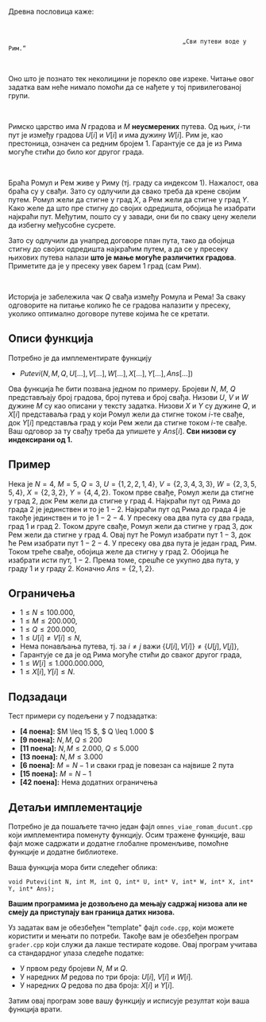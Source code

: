﻿Древна пословица каже:

<br>

                                                     „Сви путеви воде у Рим.“

<br>

Оно што је познато тек неколицини је порекло ове изреке. Читање овог задатка вам неће нимало помоћи да се нађете у тој привилегованој групи. 

<br>

Римско царство има $N$ градова и $M$ **неусмерених** путева. Од њих, $i$-ти пут је између градова $U[i]$ и $V[i]$ и има дужину $W[i]$. Рим је, као престоница, означен са редним бројем $1$. Гарантује се да је из Рима могуће стићи до било ког другог града. 

<br>

Браћа Ромул и Рем живе у Риму (тј. граду са индексом $1$). Нажалост, ова браћа су у свађи. Зато су одлучили да свако треба да крене својим путем. Ромул жели да стигне у град $X$, а Рем жели да стигне у град $Y$. Како желе да што пре стигну до својих одредишта, обојица ће изабрати најкраћи пут. Међутим, пошто су у завади, они би по сваку цену желели да избегну међусобне сусрете. 

Зато су одлучили да унапред договоре план пута, тако да обојица стигну до својих одредишта најкраћим путем, а да се у пресеку њихових путева налази **што је мање могуће различитих градова**. Приметите да је у пресеку увек барем $1$ град (сам Рим).

<br>

Историја је забележила чак $Q$ свађа између Ромула и Рема! За сваку одговорите на питање колико ће се градова налазити у пресеку, уколико оптимално договоре путеве којима ће се кретати.

## Описи функција

Потребно је да имплементирате функцију

-   $Putevi(N, M, Q, U[\ldots], V[\ldots], W[\ldots], X[\ldots], Y[\ldots], Ans[\ldots])$

Ова функција ће бити позвана једном по примеру. Бројеви $N$, $M$, $Q$ представљају број градова, број путева и број свађа. Низови $U$, $V$ и $W$ дужине $M$ су као описани у тексту задатка. Низови $X$ и $Y$ су дужине $Q$, и $X[i]$ представаља град у који Ромул жели да стигне током $i$-те свађе, док $Y[i]$ представља град у који Рем жели да стигне током $i$-те свађе. Ваш одговор за ту свађу треба да упишете у $Ans[i]$.
   **Сви низови су индексирани од 1.**

## Пример

Нека је $N=4$, $М=5$, $Q=3$,  $U=\{1,2,2,1,4\}$, $V=\{2, 3, 4, 3, 3\}$, $W=\{2, 3, 5, 5, 4\}$, $X = \{2,3,2\}$, $Y=\{4,4,2\}$. Током прве свађе, Ромул жели да стигне у град $2$, док Рем жели да стигне у град $4$. Најкраћи пут од Рима до града $2$ је јединствен и то је $1 - 2$. Најкраћи пут од Рима до града $4$ је такође јединствен и то је $1 - 2 - 4$. У пресеку ова два пута су два града, град $1$ и град $2$. Током друге свађе, Ромул жели да стигне у град $3$, док Рем жели да стигне у град $4$. Овај пут ће Ромул изабрати пут $1 - 3$, док ће Рем изабрати пут $1 - 2 - 4$. У пресеку ова два пута је један град, Рим. Током треће свађе, обојица желе да стигну у град $2$. Обојица ће изабрати исти пут, $1 - 2$. Према томе, срешће се укупно два пута, у граду $1$ и у граду $2$. Коначно $Ans=\{2,1,2\}$.
## Ограничења

-  $1 \leq N \leq 100.000$,
-  $1 \leq M \leq 200.000$,
-  $1 \leq Q \leq 200.000$,
-  $1 \leq U[i] \neq V[i] \leq N$,
-  Нема понављања путева, тј. за $i \neq j$ важи $\{U[i],V[i]\} \neq \{U[j],V[j]\}$,
-  Гарантује се да је од Рима могуће стићи до сваког другог града,
-   $1 \leq W[i] \leq 1.000.000.000$,
-   $1 \leq X[i], Y[i] \leq N$.

## Подзадаци

Тест примери су подељени у $7$ подзадатка:

-   **[4 поена]:** $M \leq 15 $, $ Q \leq 1.000 $
-   **[9 поена]:** $N, M, Q \leq 200$
-   **[11 поена]:** $N, M \leq 2.000$, $Q \leq 5.000$
-   **[13 поена]:** $N, M \leq 3.000$
-   **[6 поена]:** $M = N - 1$ и сваки град је повезан са највише $2$ пута
-   **[15 поена]:** $M = N - 1$
-   **[42 поена]:** Нема додатних ограничења

## Детаљи имплементације

Потребно је да пошаљете тачно један фајл  `omnes_viae_romam_ducunt.cpp`  који имплементира поменуту функцију. Осим тражене функције, ваш фајл може садржати и додатне глобалне променљиве, помоћне функције и додатне библиотеке.

Ваша функција мора бити следећег облика:

`void Putevi(int N, int M, int Q, int* U, int* V, int* W, int* X, int* Y, int* Ans);`

**Вашим програмима је дозвољено да мењају садржај низова али не смеју да приступају ван граница датих низова.**

Уз задатак вам је обезбеђен "template" фајл `code.cpp`, који можете користити и мењати по потреби. Такође вам је обезбеђен програм `grader.cpp` који служи да лакше тестирате кодове. Овај програм учитава са стандардног улаза следеће податке:

-   У првом реду бројеви $N$, $M$ и $Q$.
-   У наредних $M$ редова по три броја: $U[i]$, $V[i]$ и $W[i]$.
-   У наредних $Q$ редова по два  броја: $X[i]$ и $Y[i]$.

Затим овај програм зове вашу функцију и исписује резултат који ваша функција врати.
